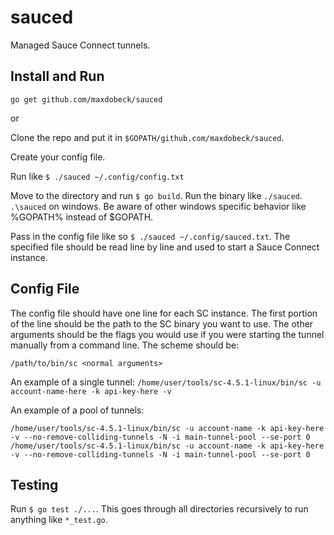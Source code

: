# sauced
Managed Sauce Connect tunnels.

## Install and Run
`go get github.com/maxdobeck/sauced`

or

Clone the repo and put it in `$GOPATH/github.com/maxdobeck/sauced`.

Create your config file.

Run like `$ ./sauced ~/.config/config.txt`

Move to the directory and run `$ go build`.  Run the binary like `./sauced`.  `.\sauced` on windows.  Be aware of other windows specific behavior like %GOPATH% instead of $GOPATH.

Pass in the config file like so `$ ./sauced ~/.config/sauced.txt`.  The specified file should be read line by line and used to start a Sauce Connect instance.

## Config File
The config file should have one line for each SC instance.  The first portion of the line should be the path to the SC binary you want to use.  The other arguments should be the flags you would use if you were starting the tunnel manually from a command line.  The scheme should be:

```
/path/to/bin/sc <normal arguments>
```

An example of a single tunnel:
`/home/user/tools/sc-4.5.1-linux/bin/sc -u account-name-here -k api-key-here -v`


An example of a pool of tunnels:

```
/home/user/tools/sc-4.5.1-linux/bin/sc -u account-name -k api-key-here -v --no-remove-colliding-tunnels -N -i main-tunnel-pool --se-port 0 
/home/user/tools/sc-4.5.1-linux/bin/sc -u account-name -k api-key-here -v --no-remove-colliding-tunnels -N -i main-tunnel-pool --se-port 0 
```

## Testing
Run `$ go test ./...`.  This goes through all directories recursively to run anything like `*_test.go`.